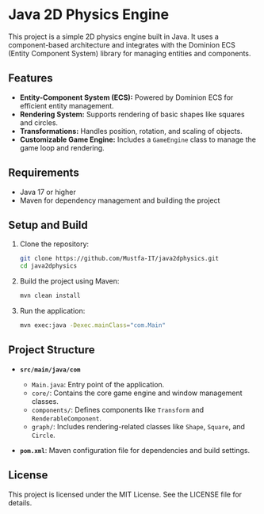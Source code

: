 # Java 2D Physics Engine

This project is a simple 2D physics engine built in Java. It uses a component-based architecture and integrates with the Dominion ECS (Entity Component System) library for managing entities and components.

## Features

- **Entity-Component System (ECS):** Powered by Dominion ECS for efficient entity management.
- **Rendering System:** Supports rendering of basic shapes like squares and circles.
- **Transformations:** Handles position, rotation, and scaling of objects.
- **Customizable Game Engine:** Includes a `GameEngine` class to manage the game loop and rendering.

## Requirements

- Java 17 or higher
- Maven for dependency management and building the project

## Setup and Build

1. Clone the repository:
   ```bash
   git clone https://github.com/Mustfa-IT/java2dphysics.git
   cd java2dphysics
   ```

2. Build the project using Maven:
   ```bash
   mvn clean install
   ```

3. Run the application:
   ```bash
   mvn exec:java -Dexec.mainClass="com.Main"
   ```

## Project Structure

- **`src/main/java/com`**
  - `Main.java`: Entry point of the application.
  - `core/`: Contains the core game engine and window management classes.
  - `components/`: Defines components like `Transform` and `RenderableComponent`.
  - `graph/`: Includes rendering-related classes like `Shape`, `Square`, and `Circle`.

- **`pom.xml`**: Maven configuration file for dependencies and build settings.

## License

This project is licensed under the MIT License. See the LICENSE file for details.
